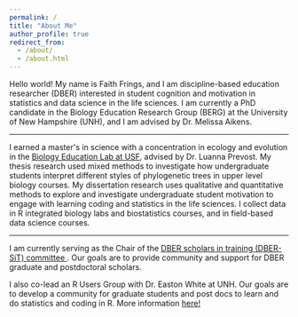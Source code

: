 ```yaml
---
permalink: /
title: "About Me"
author_profile: true
redirect_from: 
  - /about/
  - /about.html
---
```




Hello world! My name is Faith Frings, and I am discipline-based education researcher (DBER) interested in student cognition and motivation in statistics and data science in the life sciences. I am currently a PhD candidate in the Biology Education Research Group (BERG) at the University of New Hampshire (UNH), and I am advised by Dr. Melissa Aikens. 

---
I earned a master's in science with a concentration in ecology and evolution in the [Biology Education Lab at USF](https://www.prevostlab.org/research-team), advised by Dr. Luanna Prevost. My thesis research used mixed methods to investigate how undergraduate students interpret different styles of phylogenetic trees in upper level biology courses. My dissertation research uses qualitative and quantitative methods to explore and investigate undergraduate student motivation to engage with learning coding and statistics in the life sciences. I collect data in R integrated biology labs and biostatistics courses, and in field-based data science courses.  

---

I am currently serving as the Chair of the [DBER scholars in training (DBER-SiT) committee ](https://saberbio.org/Committee-Chairs). Our goals are to provide community and support for DBER graduate and postdoctoral scholars. 

I also co-lead an R Users Group with Dr. Easton White at UNH. Our goals are to develop a community for graduate students and post docs to learn and do statistics and coding in R. More information [here!](https://unh-r-users-group.github.io/website/)






